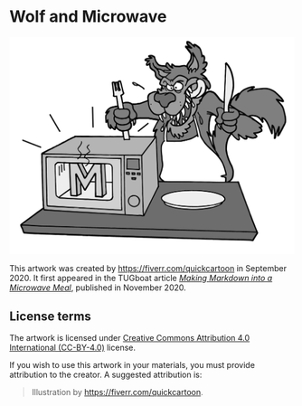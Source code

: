 # Wolf and Microwave

 ![artwork](wolf-microwave.png "Wolf and Microwave by https://fiverr.com/quickcartoon")

This artwork was created by <https://fiverr.com/quickcartoon> in September 2020.
It first appeared in the TUGboat article [_Making Markdown into a Microwave Meal_][tb129], published in November 2020.

## License terms

The artwork is licensed under [Creative Commons Attribution 4.0 International (CC-BY-4.0)][cc-by] license.

If you wish to use this artwork in your materials, you must provide
attribution to the creator. A suggested attribution is:

> Illustration by <https://fiverr.com/quickcartoon>.

 [tb129]: https://www.tug.org/TUGboat/tb41-3/tb129novotny-frozen.pdf
 [cc-by]: https://creativecommons.org/licenses/by/4.0/legalcode
